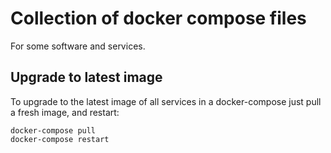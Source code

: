 # Collection of docker compose files

For some software and services.

## Upgrade to latest image
To upgrade to the latest image of all services in a docker-compose just pull a fresh image, and restart: 

```
docker-compose pull
docker-compose restart
```